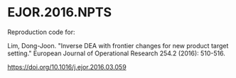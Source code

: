 # EJOR.2016.NPTS
Reproduction code for: 

Lim, Dong-Joon. "Inverse DEA with frontier changes for new product target setting." European Journal of Operational Research 254.2 (2016): 510-516.

https://doi.org/10.1016/j.ejor.2016.03.059
